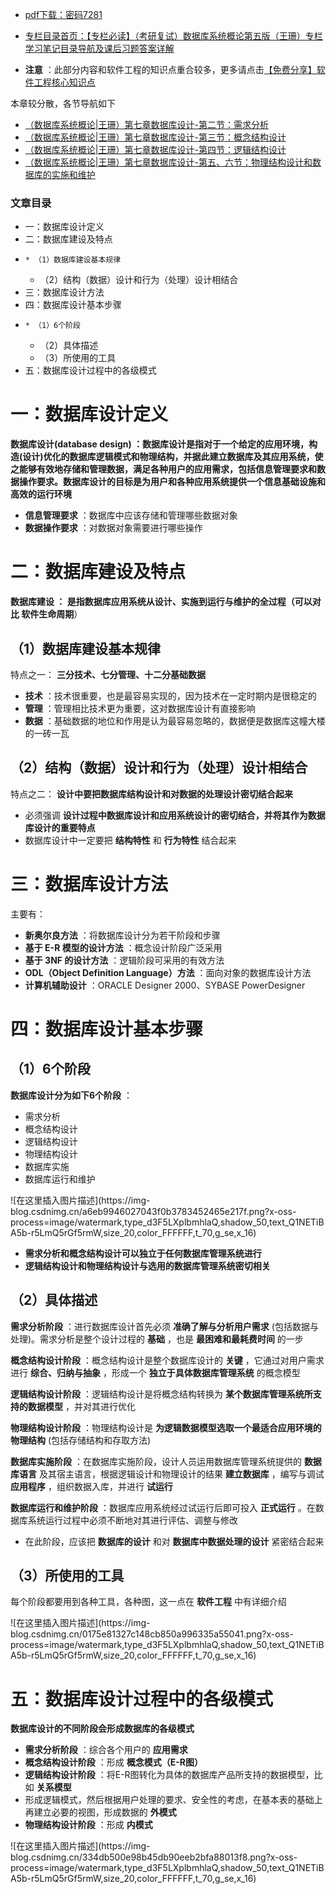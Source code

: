   * [pdf下载：密码7281](https://url18.ctfile.com/f/22722418-803434693-77fa8b)

  * [专栏目录首页：【专栏必读】（考研复试）数据库系统概论第五版（王珊）专栏学习笔记目录导航及课后习题答案详解](https://blog.csdn.net/qq_39183034/article/details/122771126)

  * **注意** ：此部分内容和软件工程的知识点重合较多，更多请点击[【免费分享】软件工程核心知识点](https://blog.csdn.net/qq_39183034/category_11563929.html?spm=1001.2014.3001.5482)

本章较分散，各节导航如下

  * [（数据库系统概论|王珊）第七章数据库设计-第二节：需求分析](https://zhangxing-tech.blog.csdn.net/article/details/122701698)
  * [（数据库系统概论|王珊）第七章数据库设计-第三节：概念结构设计](https://zhangxing-tech.blog.csdn.net/article/details/122703255)
  * [（数据库系统概论|王珊）第七章数据库设计-第四节：逻辑结构设计](https://zhangxing-tech.blog.csdn.net/article/details/122716739)
  * [（数据库系统概论|王珊）第七章数据库设计-第五、六节：物理结构设计和数据库的实施和维护](https://zhangxing-tech.blog.csdn.net/article/details/122717944)

### 文章目录

  * 一：数据库设计定义
  * 二：数据库建设及特点
  *     * （1）数据库建设基本规律
    * （2）结构（数据）设计和行为（处理）设计相结合
  * 三：数据库设计方法
  * 四：数据库设计基本步骤
  *     * （1）6个阶段
    * （2）具体描述
    * （3）所使用的工具
  * 五：数据库设计过程中的各级模式

# 一：数据库设计定义

**数据库设计(database design)
：数据库设计是指对于一个给定的应用环境，构造(设计)优化的数据库逻辑模式和物理结构，并据此建立数据库及其应用系统，使之能够有效地存储和管理数据，满足各种用户的应用需求，包括信息管理要求和数据操作要求。数据库设计的目标是为用户和各种应用系统提供一个信息基础设施和高效的运行环境**

  * **信息管理要求** ：数据库中应该存储和管理哪些数据对象
  *  **数据操作要求** ：对数据对象需要进行哪些操作

# 二：数据库建设及特点

**数据库建设 ： **是指数据库应用系统从设计、实施到运行与维护的全过程（可以对比** 软件生命周期**）

## （1）数据库建设基本规律

特点之一： **三分技术、七分管理、十二分基础数据**

  * **技术** ：技术很重要，也是最容易实现的，因为技术在一定时期内是很稳定的
  *  **管理** ：管理相比技术更为重要，这对数据库设计有直接影响
  *  **数据** ：基础数据的地位和作用是认为最容易忽略的，数据便是数据库这幢大楼的一砖一瓦

## （2）结构（数据）设计和行为（处理）设计相结合

特点之二： **设计中要把数据库结构设计和对数据的处理设计密切结合起来**

  * 必须强调 **设计过程中数据库设计和应用系统设计的密切结合，并将其作为数据库设计的重要特点**
  * 数据库设计中一定要把 **结构特性** 和 **行为特性** 结合起来

# 三：数据库设计方法

主要有：

  * **新奥尔良方法** ：将数据库设计分为若干阶段和步骤
  *  **基于 E-R 模型的设计方法** ：概念设计阶段广泛采用
  *  **基于 3NF 的设计方法** ：逻辑阶段可采用的有效方法
  *  **ODL（Object Definition Language）方法** ：面向对象的数据库设计方法
  *  **计算机辅助设计** ：ORACLE Designer 2000、SYBASE PowerDesigner

# 四：数据库设计基本步骤

## （1）6个阶段

**数据库设计分为如下6个阶段** ：

  * 需求分析
  * 概念结构设计
  * 逻辑结构设计
  * 物理结构设计
  * 数据库实施
  * 数据库运行和维护

![在这里插入图片描述](https://img-
blog.csdnimg.cn/a6eb9946027043f0b3783452465e217f.png?x-oss-
process=image/watermark,type_d3F5LXplbmhlaQ,shadow_50,text_Q1NETiBA5b-r5LmQ5rGf5rmW,size_20,color_FFFFFF,t_70,g_se,x_16)

  * **需求分析和概念结构设计可以独立于任何数据库管理系统进行**
  *  **逻辑结构设计和物理结构设计与选用的数据库管理系统密切相关**

## （2）具体描述

**需求分析阶段** ：进行数据库设计首先必须 **准确了解与分析用户需求** (包括数据与处理)。需求分析是整个设计过程的 **基础** ，也是
**最困难和最耗费时间** 的一步

**概念结构设计阶段** ：概念结构设计是整个数据库设计的 **关键** ，它通过对用户需求进行 **综合、归纳与抽象** ，形成一个
**独立于具体数据库管理系统** 的概念模型

**逻辑结构设计阶段** ：逻辑结构设计是将概念结构转换为 **某个数据库管理系统所支持的数据模型** ，并对其进行优化

**物理结构设计阶段** ：物理结构设计是 **为逻辑数据模型选取一个最适合应用环境的物理结构** (包括存储结构和存取方法)

**数据库实施阶段** ：在数据库实施阶段，设计人员运用数据库管理系统提供的 **数据库语言** 及其宿主语言，根据逻辑设计和物理设计的结果
**建立数据库** ，编写与调试 **应用程序** ，组织数据入库，并进行 **试运行**

**数据库运行和维护阶段** ：数据库应用系统经过试运行后即可投入 **正式运行** 。在数据库系统运行过程中必须不断地对其进行评估、调整与修改

  * 在此阶段，应该把 **数据库的设计** 和对 **数据库中数据处理的设计** 紧密结合起来

## （3）所使用的工具

每个阶段都要用到各种工具，各种图，这一点在 **软件工程** 中有详细介绍

![在这里插入图片描述](https://img-
blog.csdnimg.cn/0175e81327c148cb850a996335a55041.png?x-oss-
process=image/watermark,type_d3F5LXplbmhlaQ,shadow_50,text_Q1NETiBA5b-r5LmQ5rGf5rmW,size_20,color_FFFFFF,t_70,g_se,x_16)

# 五：数据库设计过程中的各级模式

**数据库设计的不同阶段会形成数据库的各级模式**

  * **需求分析阶段** ：综合各个用户的 **应用需求**
  *  **概念结构设计阶段** ：形成 **概念模式（E-R图）**
  *  **逻辑结构设计阶段** ：将E-R图转化为具体的数据库产品所支持的数据模型，比如 **关系模型**
  * 形成逻辑模式，然后根据用户处理的要求、安全性的考虑，在基本表的基础上再建立必要的视图，形成数据的 **外模式**
  *  **物理结构设计阶段** ：形成 **内模式**

![在这里插入图片描述](https://img-
blog.csdnimg.cn/334db500e98b45db90eeb2bfa88013f8.png?x-oss-
process=image/watermark,type_d3F5LXplbmhlaQ,shadow_50,text_Q1NETiBA5b-r5LmQ5rGf5rmW,size_20,color_FFFFFF,t_70,g_se,x_16)

